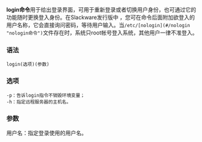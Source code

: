 **login命令**用于给出登录界面，可用于重新登录或者切换用户身份，也可通过它的功能随时更换登入身份。在Slackware发行版中 ，您可在命令后面附加欲登入的用户名称，它会直接询问密码，等待用户输入。当`/etc/[nologin](#/nologin "nologin命令")`文件存在时，系统只root帐号登入系统，其他用户一律不准登入。

### 语法  

```
login(选项)(参数)
```

### 选项  

```
-p：告诉login指令不销毁环境变量；
-h：指定远程服务器的主机名。
```

### 参数  

用户名：指定登录使用的用户名。